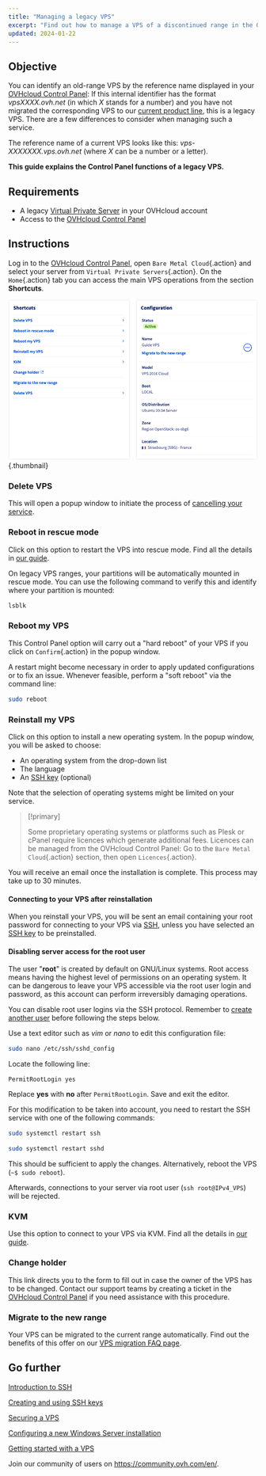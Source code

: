 ```yaml
---
title: "Managing a legacy VPS"
excerpt: "Find out how to manage a VPS of a discontinued range in the OVHcloud Control Panel"
updated: 2024-01-22
---
```


## Objective

You can identify an old-range VPS by the reference name displayed in your [OVHcloud Control Panel](https://www.ovh.com/auth/?action=gotomanager&from=https://www.ovh.ie/&ovhSubsidiary=ie): If this internal identifier has the format *vpsXXXX.ovh.net* (in which *X* stands for a number) and you have not migrated the corresponding VPS to our [current product line](https://www.ovhcloud.com/en-ie/vps/), this is a legacy VPS. There are a few differences to consider when managing such a service.

The reference name of a current VPS looks like this: *vps-XXXXXXX.vps.ovh.net* (where *X* can be a number or a letter).

**This guide explains the Control Panel functions of a legacy VPS.**

## Requirements

- A legacy [Virtual Private Server](https://www.ovhcloud.com/en-ie/vps/vps-offer-migration/) in your OVHcloud account
- Access to the [OVHcloud Control Panel](https://www.ovh.com/auth/?action=gotomanager&from=https://www.ovh.ie/&ovhSubsidiary=ie)

## Instructions

Log in to the [OVHcloud Control Panel](https://www.ovh.com/auth/?action=gotomanager&from=https://www.ovh.ie/&ovhSubsidiary=ie), open `Bare Metal Cloud`{.action} and select your server from `Virtual Private Servers`{.action}. On the `Home`{.action} tab you can access the main VPS operations from the section **Shortcuts**.

![controlpanel](images/legacy_vps_1.png){.thumbnail}

### Delete VPS

This will open a popup window to initiate the process of [cancelling your service](/pages/account_and_service_management/managing_billing_payments_and_services/how_to_cancel_services).

### Reboot in rescue mode

Click on this option to restart the VPS into rescue mode. Find all the details in [our guide](/pages/bare_metal_cloud/virtual_private_servers/rescue).

On legacy VPS ranges, your partitions will be automatically mounted in rescue mode. You can use the following command to verify this and identify where your partition is mounted:

```bash
lsblk
```

### Reboot my VPS

This Control Panel option will carry out a "hard reboot" of your VPS if you click on `Confirm`{.action} in the popup window.

A restart might become necessary in order to apply updated configurations or to fix an issue. Whenever feasible, perform a "soft reboot" via the command line:

```bash
sudo reboot
```

### Reinstall my VPS

Click on this option to install a new operating system. In the popup window, you will be asked to choose:

- An operating system from the drop-down list
- The language
- An [SSH key](/pages/bare_metal_cloud/dedicated_servers/creating-ssh-keys-dedicated) (optional)

Note that the selection of operating systems might be limited on your service.

> [!primary]
>
> Some proprietary operating systems or platforms such as Plesk or cPanel require licences which generate additional fees. Licences can be managed from the OVHcloud Control Panel: Go to the `Bare Metal Cloud`{.action} section, then open `Licences`{.action}.

You will receive an email once the installation is complete. This process may take up to 30 minutes.

#### Connecting to your VPS after reinstallation

When you reinstall your VPS, you will be sent an email containing your root password for connecting to your VPS via [SSH](/pages/bare_metal_cloud/dedicated_servers/ssh_introduction), unless you have selected an [SSH key](/pages/bare_metal_cloud/dedicated_servers/creating-ssh-keys-dedicated) to be preinstalled.

#### Disabling server access for the root user

The user "**root**" is created by default on GNU/Linux systems. Root access means having the highest level of permissions on an operating system. It can be dangerous to leave your VPS accessible via the root user login and password, as this account can perform irreversibly damaging operations.

You can disable root user logins via the SSH protocol. Remember to [create another user](/pages/bare_metal_cloud/virtual_private_servers/secure_your_vps#createuser) before following the steps below.

Use a text editor such as *vim* or *nano* to edit this configuration file:

```bash
sudo nano /etc/ssh/sshd_config
```

Locate the following line:

```console
PermitRootLogin yes 
```

Replace **yes** with **no** after `PermitRootLogin`. Save and exit the editor.

For this modification to be taken into account, you need to restart the SSH service with one of the following commands:

```bash
sudo systemctl restart ssh
```

```bash
sudo systemctl restart sshd
```

This should be sufficient to apply the changes. Alternatively, reboot the VPS (`~$ sudo reboot`).

Afterwards, connections to your server via root user (`ssh root@IPv4_VPS`) will be rejected.

### KVM

Use this option to connect to your VPS via KVM. Find all the details in [our guide](/pages/bare_metal_cloud/virtual_private_servers/using_kvm_for_vps).

### Change holder

This link directs you to the form to fill out in case the owner of the VPS has to be changed. Contact our support teams by creating a ticket in the [OVHcloud Control Panel](https://www.ovh.com/auth/?action=gotomanager&from=https://www.ovh.ie/&ovhSubsidiary=ie) if you need assistance with this procedure.

### Migrate to the new range

Your VPS can be migrated to the current range automatically. Find out the benefits of this offer on our [VPS migration FAQ page](https://www.ovhcloud.com/en-ie/vps/vps-offer-migration/).

## Go further

[Introduction to SSH](/pages/bare_metal_cloud/dedicated_servers/ssh_introduction)

[Creating and using SSH keys](/pages/bare_metal_cloud/dedicated_servers/creating-ssh-keys-dedicated)

[Securing a VPS](/pages/bare_metal_cloud/virtual_private_servers/secure_your_vps)

[Configuring a new Windows Server installation](/pages/bare_metal_cloud/virtual_private_servers/windows_first_config)

[Getting started with a VPS](/pages/bare_metal_cloud/virtual_private_servers/starting_with_a_vps)

Join our community of users on <https://community.ovh.com/en/>.
